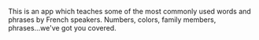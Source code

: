 This is an app which teaches some of the most commonly used words and phrases by French speakers.
Numbers, colors, family members, phrases...we've got you covered.
